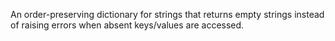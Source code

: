 An order-preserving dictionary for strings that returns empty strings instead of raising errors when absent keys/values are accessed.